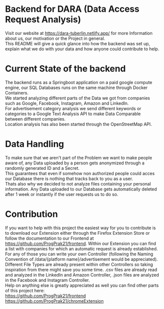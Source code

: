 # Backend for DARA (Data Access Request Analysis)
Visit our website at https://dara-tuberlin.netlify.app/ for more Information about us, our motivation or the Project in general.\
This README will give a quick glance into how the backend was set up, explain what we do with your data and how anyone could contribute to help.
# Current State of the backend
The backend runs as a Springboot application on a paid google compute engine, our SQL Databases runs on the same machine through Docker Containers.\
We started analyzing different parts of the Data we got from companies such as Google, Facebook, Instagram, Amazon and LinkedIn.\
For advertisement category analysis we send different keywords or categories to a Google Text Analysis API to make Data Comparable between different companies.\
Location analysis has also been started through the OpenStreetMap API.
# Data Handling
To make sure that we aren't part of the Problem we want to make people aware of, any Data uploaded by a person gets anonymized through a randomly generated ID and a Secret.\
This guarantees that even if somehow non authorized people could acces our Database there is nothing that tracks back to you as a user.\
Thats also why we decided to not analyze files containing your personal information. 
Any Data uploaded to our Database gets automatically deleted after 1 week or instantly if the user requests us to do so.
# Contribution
If you want to help with this project
the easiest way for you to contribute is to download our Extension either through the Firefox Extension Store 
or follow the documentation to our Frontend at https://github.com/ProgPrak21/frontend.
Within our Extension you can find a list with companies for which an automatic request is already established.
For any of those you can write your own Controller (following the Naming Convention of /data/{platform name}/advertisement would be appreciated).
Different File Types are already present within other Controllers so taking inspiration from there might save you some time.
.csv files are already read and analyzed in the LinkedIn and Amazon Controller, .json files are analyzed in the Facebook and Instagram Controller.\
Help on anything else is greatly appreciated as well you can find other parts of this project here:\
https://github.com/ProgPrak21/frontend \
https://github.com/ProgPrak21/chromeExtension 
